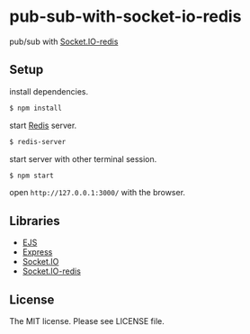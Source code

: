 # pub-sub-with-socket-io-redis

pub/sub with [Socket.IO-redis](https://github.com/socketio/socket.io-redis)

## Setup

install dependencies.

```sh
$ npm install
```

start [Redis](http://redis.io/) server.

```sh
$ redis-server
```

start server with other terminal session.

```sh
$ npm start
```

open `http://127.0.0.1:3000/` with the browser.

## Libraries

- [EJS](https://github.com/mde/ejs/)
- [Express](http://expressjs.com/)
- [Socket.IO](https://socket.io/)
- [Socket.IO-redis](https://github.com/socketio/socket.io-redis)

## License

The MIT license. Please see LICENSE file.
